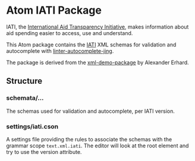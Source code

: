 # Atom IATI Package

IATI, the [International Aid Transparency Initiative](http://aidtransparency.net/), makes information about aid spending easier to access,
use and understand.

This Atom package contains the [IATI](http://iatistandard.org) XML schemas for validation and autocomplete with [linter-autocomplete-jing](https://github.com/aerhard/linter-autocomplete-jing).

The package is derived from the [xml-demo-package](https://github.com/aerhard/xml-demo-package) by Alexander Erhard.

## Structure

### schemata/...

The schemas used for validation and autocomplete, per IATI version.

### settings/iati.cson

A settings file providing the rules to associate the schemas with the grammar scope `text.xml.iati`.
The editor will look at the root element and try to use the version attribute.
